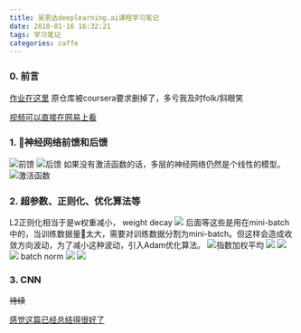 ```yaml
---
title: 吴恩达deeplearning.ai课程学习笔记
date: 2018-01-16 16:32:21
tags: 学习笔记
categories: caffe
---
```


### 0. 前言

[作业在这里](https://github.com/zjyfdu/deeplearning.ai)
原仓库被coursera要求删掉了，多亏我及时folk/斜眼笑

[视频可以直接在网易上看](https://mooc.study.163.com/smartSpec/detail/1001319001.htm)

### 1. 神经网络前馈和后馈

![](http://ot0uaqt93.bkt.clouddn.com/18-1-23/89948814.jpg "前馈")
![](http://ot0uaqt93.bkt.clouddn.com/18-1-23/41005456.jpg "后馈")
如果没有激活函数的话，多层的神经网络仍然是个线性的模型。
![](http://ot0uaqt93.bkt.clouddn.com/18-1-23/73637538.jpg "激活函数")

### 2. 超参数、正则化、优化算法等

L2正则化相当于是w权重减小， weight decay
![](http://ot0uaqt93.bkt.clouddn.com/18-1-23/69146591.jpg)
后面等这些是用在mini-batch中的，当训练数据量太大，需要对训练数据分割为mini-batch。但这样会造成收敛方向波动，为了减小这种波动，引入Adam优化算法。
![](http://ot0uaqt93.bkt.clouddn.com/18-1-23/27110293.jpg "指数加权平均")
![](http://ot0uaqt93.bkt.clouddn.com/18-1-23/27110293.jpg)
![](http://ot0uaqt93.bkt.clouddn.com/18-1-23/47657351.jpg)
![](http://ot0uaqt93.bkt.clouddn.com/18-1-23/306118.jpg)
batch norm
![](http://ot0uaqt93.bkt.clouddn.com/18-1-23/49641113.jpg)
![](http://ot0uaqt93.bkt.clouddn.com/18-1-23/54964765.jpg)

### 3. CNN

~~待续~~

[感觉这篇已经总结得很好了](https://mp.weixin.qq.com/s/kvbDQ2d7iZ2cur2CQ_e-1Q)